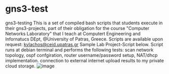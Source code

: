# gns3-test
gns3-testing
This is a set of compiled bash scripts that students execute in their gns3-projects, part of their obligation for the course "Computer Networks Laboratory" 
that I teach at Computert Engineering and Infornatucs DEpt, @University of Patras, Greece.
Scripts are available upon request: kvlachos@ceid.upatras.gr
Sample Lab Project-Script below. Script runs at debian terminal and performs the following tests:
	scan network topology, 
	ospf confgiration, 
	router username/password setup, 
	NAT/dhcp implementation.
	connection to external internet
	upload results to my private cloud storage.
![image](https://user-images.githubusercontent.com/8039079/225251989-84764e17-d1d8-4e0d-a36a-37a1a49f7a0b.png)

